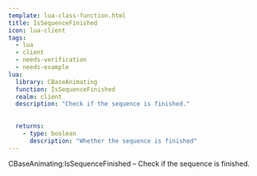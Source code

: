 ```yaml
---
template: lua-class-function.html
title: IsSequenceFinished
icon: lua-client
tags:
  - lua
  - client
  - needs-verification
  - needs-example
lua:
  library: CBaseAnimating
  function: IsSequenceFinished
  realm: client
  description: "Check if the sequence is finished."
  
  
  returns:
    - type: boolean
      description: "Whether the sequence is finished"
---
```


<div class="lua__search__keywords">
CBaseAnimating:IsSequenceFinished &#x2013; Check if the sequence is finished.
</div>
